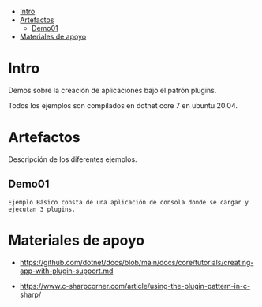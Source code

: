 
- [Intro](#intro)
- [Artefactos](#artefactos)
  - [Demo01](#demo01)
- [Materiales de apoyo](#materiales-de-apoyo)

# Intro

Demos sobre la creación de aplicaciones bajo el patrón plugins.

Todos los ejemplos son compilados en dotnet core 7 en ubuntu 20.04.

# Artefactos

 Descripción de los diferentes ejemplos.

## Demo01

    Ejemplo Básico consta de una aplicación de consola donde se cargar y ejecutan 3 plugins.

# Materiales de apoyo

- <https://github.com/dotnet/docs/blob/main/docs/core/tutorials/creating-app-with-plugin-support.md>

- <https://www.c-sharpcorner.com/article/using-the-plugin-pattern-in-c-sharp/>
